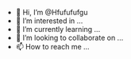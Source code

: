 - 👋 Hi, I’m @Hfufufufgu
- 👀 I’m interested in ...
- 🌱 I’m currently learning ...
- 💞️ I’m looking to collaborate on ...
- 📫 How to reach me ...

<!---
Hfufufufgu/Hfufufufgu is a ✨ special ✨ repository because its `README.md` (this file) appears on your GitHub profile.
You can click the Preview link to take a look at your changes.
--->

